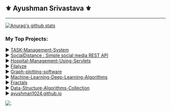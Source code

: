 ## ⚜ Ayushman Srivastava ⚜
----
[![Anurag's github stats](https://github-readme-stats.vercel.app/api?username=ayushman1024&show_icons=true&theme=radical&include_all_commits=true)](https://github.com/anuraghazra/github-readme-stats)

### My Top Projects:

▶ [TASK-Management-System](https://github.com/ayushman1024/TASK-Management-System)  
▶ [SocialDistance : Simple social media REST API](https://github.com/ayushman1024/socialdistance)  
▶ [Hospital-Management-Using-Servlets](https://github.com/ayushman1024/Hospital-Management-Using-Servlets)  
▶ [Filalyze](https://github.com/ayushman1024/Filalyze)  
▶ [Graph-plotting-software](https://github.com/ayushman1024/Graph-plotting-software)  
▶ [Machine-Learning-Deep-Learning-Algorithms](https://github.com/ayushman1024/Machine-Learning-Deep-Learning-Algorithms)  
▶ [Fractals](https://github.com/ayushman1024/Fractals)  
▶ [Data-Structure-Algorithms-Collection](https://github.com/ayushman1024/Data-Structure-Algorithms-Collection)  
▶ [ayushman1024.github.io](https://github.com/ayushman1024/ayushman1024.github.io)  

<!--- [![Top Langs](https://github-readme-stats.vercel.app/api/top-langs/?username=ayushman1024&title_color=fff&icon_color=79ff97&text_color=9f9f9f&bg_color=151515)](https://github.com/anuraghazra/github-readme-stats) --->
![.](https://github-pages-visitor.herokuapp.com/counterimg/githubDashboard)
